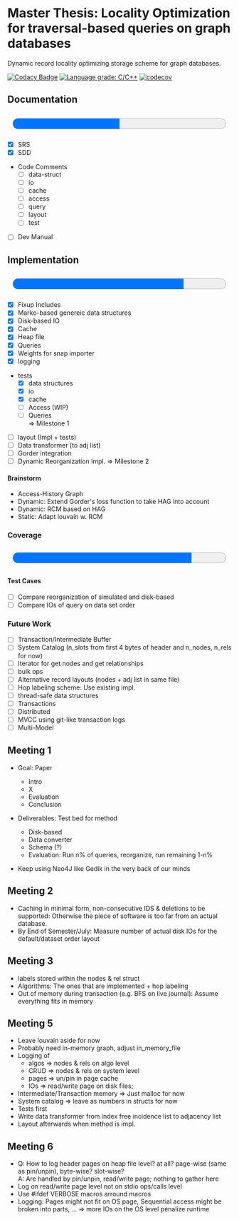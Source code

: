 # Master Thesis:  Locality Optimization for traversal-based queries on graph databases

Dynamic record locality optimizing storage scheme for graph databases.  

[![Codacy Badge](https://app.codacy.com/project/badge/Grade/db98dfa832514fecb1829fd2aab68728)](https://www.codacy.com/gh/SomeUserName1/master/dashboard?utm_source=github.com&amp;utm_medium=referral&amp;utm_content=SomeUserName1/master&amp;utm_campaign=Badge_Grade)  [![Language grade: C/C++](https://img.shields.io/lgtm/grade/cpp/g/SomeUserName1/master.svg?logo=lgtm&logoWidth=18)](https://lgtm.com/projects/g/SomeUserName1/master/context:cpp) [![codecov](https://codecov.io/gh/SomeUserName1/master/branch/main/graph/badge.svg?token=EHBWYZ8HYP)](https://codecov.io/gh/SomeUserName1/master)  

## Documentation 

<p style="text-align: center;"><font size="20"><progress id="write" value="2" max="4">Documentation</progress></font></p>

- [x] SRS
- [x] SDD
- Code Comments
    - [ ] data-struct
    - [ ] io
    - [ ] cache
    - [ ] access
    - [ ] query
    - [ ] layout
    - [ ] test
- [ ] Dev Manual


## Implementation
<p style="text-align: center;"><font size="20"><progress id="file" value="8" max="10">Implementation</progress></font></p>  

  - [x] Fixup Includes
  - [x] Marko-based genereic data structures
  - [x] Disk-based IO
  - [x] Cache
  - [x] Heap file
  - [x] Queries 
  - [x] Weights for snap importer
  - [x] logging
  - tests
    - [x] data structures
    - [x] io
    - [x] cache
    - [ ] Access (WIP)  
    - [ ] Queries  
       => Milestone 1  
  - [ ] layout (Impl + tests)
  - [ ] Data transformer (to adj list)
  - [ ] Gorder integration
  - [ ] Dynamic Reorganization Impl.
        => Milestone 2

#### Brainstorm
  - Access-History Graph
  - Dynamic: Extend Gorder's loss function to take HAG into account
  - Dynamic: RCM based on HAG
  - Static: Adapt louvain w. RCM

### Coverage
<p style="text-align: center;"><font size="14"><progress id="file" value="1435" max="1710">Coverage</progress></font></p>  

#### Test Cases
  - [ ] Compare reorganization of simulated and disk-based
  - [ ] Compare IOs of query on data set order
  
### Future Work
  - [ ] Transaction/Intermediate Buffer
  - [ ] System Catalog (n\_slots from first 4 bytes of header and n\_nodes, n\_rels for now)
  - [ ] Iterator for get nodes and get relationships
  - [ ] bulk ops
  - [ ] Alternative record layouts (nodes + adj list in same file)
  - [ ] Hop labeling scheme: Use existing impl.
  - [ ] thread-safe data structures
  - [ ] Transactions
  - [ ] Distributed
  - [ ] MVCC using git-like transaction logs
  - [ ] Multi-Model

## Meeting 1
- Goal: Paper  
	- Intro
	- X
	- Evaluation
	- Conclusion
	
- Deliverables: Test bed for method
	+ Disk-based
	+ Data converter
	+ Schema (?)
	+ Evaluation: Run n% of queries, reorganize, run remaining 1-n%
	
- Keep using Neo4J like Gedik in the very back of our minds


## Meeting 2
- Caching in minimal form, non-consecutive IDS & deletions to be supported: 
    Otherwise the piece of software is too far from an actual database.
- By End of Semester/July: Measure number of actual disk IOs for the default/dataset order layout 

## Meeting 3
- labels stored within the nodes & rel struct
- Algorithms: The ones that are implemented + hop labeling
- Out of memory during transaction (e.g. BFS on live journal): Assume everything fits in memory

## Meeting 5 
- Leave louvain aside for now 
- Probably need in-memory graph, adjust in\_memory\_file
- Logging of 
    + algos => nodes & rels on algo level
    + CRUD => nodes & rels on system level
    + pages => un/pin in page cache
    + IOs => read/write page on disk files; 
- Intermediate/Transaction memory => Just malloc for now
- System catalog => leave as numbers in structs for now
- Tests first 
- Write data transformer from index free incidence list to adjacency list
- Layout afterwards when method is impl.

## Meeting 6
- Q: How to log header pages on heap file level? at all? page-wise (same as pin/unpin), byte-wise? slot-wise?  
  A: Are handled by pin/unpin, read/write page; nothing to gather here
- Log on read/write page level not on stdio ops/calls level
- Use #ifdef VERBOSE macros arround macros
- Logging: Pages might not fit on OS page, Sequential access might be broken into parts, ... => more IOs on the OS level penalize runtime

